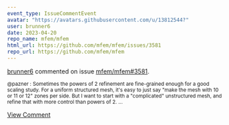 ```yaml
---
event_type: IssueCommentEvent
avatar: "https://avatars.githubusercontent.com/u/13812544?"
user: brunner6
date: 2023-04-20
repo_name: mfem/mfem
html_url: https://github.com/mfem/mfem/issues/3581
repo_url: https://github.com/mfem/mfem
---
```


<a href='https://github.com/brunner6' target='_blank'>brunner6</a> commented on issue <a href='https://github.com/mfem/mfem/issues/3581' target='_blank'>mfem/mfem#3581</a>.

<small>@pazner : Sometimes the powers of 2 refinement are fine-grained enough for a good scaling study.  For a uniform structured mesh, it's easy to just say "make the mesh with 10 or 11 or 12" zones per side.  But I want to start with a "complicated" unstructured mesh, and refine that with more control than powers of 2....</small>

<a href='https://github.com/mfem/mfem/issues/3581' target='_blank'>View Comment</a>